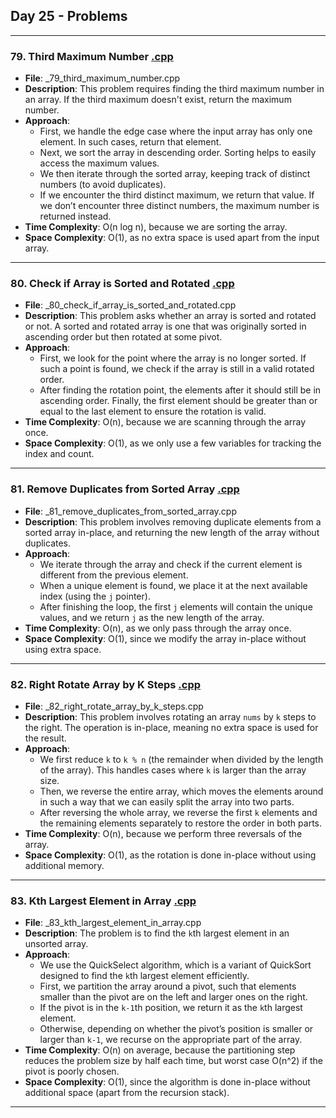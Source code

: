 ## Day 25 - Problems

---

### 79. **Third Maximum Number** [.cpp](./79_third_maximum_number.cpp)
   - **File**: _79_third_maximum_number.cpp
   - **Description**: This problem requires finding the third maximum number in an array. If the third maximum doesn't exist, return the maximum number.
   - **Approach**: 
     - First, we handle the edge case where the input array has only one element. In such cases, return that element.
     - Next, we sort the array in descending order. Sorting helps to easily access the maximum values.
     - We then iterate through the sorted array, keeping track of distinct numbers (to avoid duplicates).
     - If we encounter the third distinct maximum, we return that value. If we don’t encounter three distinct numbers, the maximum number is returned instead.
   - **Time Complexity**: O(n log n), because we are sorting the array.
   - **Space Complexity**: O(1), as no extra space is used apart from the input array.

---

### 80. **Check if Array is Sorted and Rotated** [.cpp](./80_check_if_array_is_sorted_and_rotated.cpp)
   - **File**: _80_check_if_array_is_sorted_and_rotated.cpp
   - **Description**: This problem asks whether an array is sorted and rotated or not. A sorted and rotated array is one that was originally sorted in ascending order but then rotated at some pivot.
   - **Approach**: 
     - First, we look for the point where the array is no longer sorted. If such a point is found, we check if the array is still in a valid rotated order.
     - After finding the rotation point, the elements after it should still be in ascending order. Finally, the first element should be greater than or equal to the last element to ensure the rotation is valid.
   - **Time Complexity**: O(n), because we are scanning through the array once.
   - **Space Complexity**: O(1), as we only use a few variables for tracking the index and count.

---

### 81. **Remove Duplicates from Sorted Array** [.cpp](./81_remove_duplicates_from_sorted_array.cpp)
   - **File**: _81_remove_duplicates_from_sorted_array.cpp
   - **Description**: This problem involves removing duplicate elements from a sorted array in-place, and returning the new length of the array without duplicates.
   - **Approach**: 
     - We iterate through the array and check if the current element is different from the previous element.
     - When a unique element is found, we place it at the next available index (using the `j` pointer).
     - After finishing the loop, the first `j` elements will contain the unique values, and we return `j` as the new length of the array.
   - **Time Complexity**: O(n), as we only pass through the array once.
   - **Space Complexity**: O(1), since we modify the array in-place without using extra space.

---

### 82. **Right Rotate Array by K Steps** [.cpp](./82_right_rotate_array_by_k_steps.cpp)
   - **File**: _82_right_rotate_array_by_k_steps.cpp
   - **Description**: This problem involves rotating an array `nums` by `k` steps to the right. The operation is in-place, meaning no extra space is used for the result.
   - **Approach**: 
     - We first reduce `k` to `k % n` (the remainder when divided by the length of the array). This handles cases where `k` is larger than the array size.
     - Then, we reverse the entire array, which moves the elements around in such a way that we can easily split the array into two parts.
     - After reversing the whole array, we reverse the first `k` elements and the remaining elements separately to restore the order in both parts.
   - **Time Complexity**: O(n), because we perform three reversals of the array.
   - **Space Complexity**: O(1), as the rotation is done in-place without using additional memory.

---

### 83. **Kth Largest Element in Array** [.cpp](./83_kth_largest_element_in_array.cpp)
   - **File**: _83_kth_largest_element_in_array.cpp
   - **Description**: The problem is to find the `k`th largest element in an unsorted array.
   - **Approach**:
     - We use the QuickSelect algorithm, which is a variant of QuickSort designed to find the `k`th largest element efficiently.
     - First, we partition the array around a pivot, such that elements smaller than the pivot are on the left and larger ones on the right.
     - If the pivot is in the `k-1`th position, we return it as the `k`th largest element.
     - Otherwise, depending on whether the pivot’s position is smaller or larger than `k-1`, we recurse on the appropriate part of the array.
   - **Time Complexity**: O(n) on average, because the partitioning step reduces the problem size by half each time, but worst case O(n^2) if the pivot is poorly chosen.
   - **Space Complexity**: O(1), since the algorithm is done in-place without additional space (apart from the recursion stack).

---